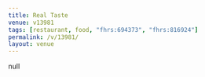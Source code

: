 ```yaml
---
title: Real Taste
venue: v13981
tags: [restaurant, food, "fhrs:694373", "fhrs:816924"]
permalink: /v/13981/
layout: venue
---
```

null